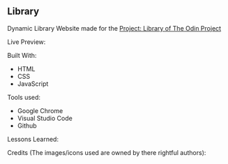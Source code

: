 ## Library

Dynamic Library Website made for the [Project: Library of The Odin Project](https://www.theodinproject.com/lessons/node-path-javascript-library)

Live Preview:

Built With:

- HTML
- CSS
- JavaScript

Tools used:

- Google Chrome
- Visual Studio Code
- Github

Lessons Learned:

Credits (The images/icons used are owned by there rightful authors):
